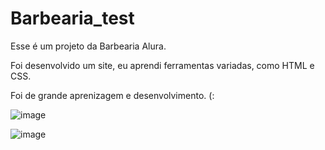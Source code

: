 # Barbearia_test


Esse é um projeto da Barbearia Alura.

Foi desenvolvido um site, eu aprendi ferramentas variadas, como HTML e CSS. 

Foi de grande aprenizagem e desenvolvimento. (:



![image](https://user-images.githubusercontent.com/109157882/205467425-613ccaa9-319d-47f2-b7a8-7864891ae46e.png)

![image](https://user-images.githubusercontent.com/109157882/205467442-62a95f17-0e2b-42a0-ab09-028f279d3c98.png)

